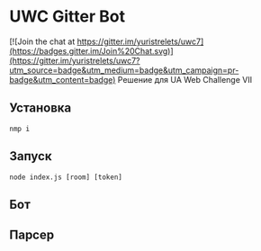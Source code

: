 # UWC Gitter Bot
[![Join the chat at https://gitter.im/yuristrelets/uwc7](https://badges.gitter.im/Join%20Chat.svg)](https://gitter.im/yuristrelets/uwc7?utm_source=badge&utm_medium=badge&utm_campaign=pr-badge&utm_content=badge)
Решение для UA Web Challenge VII

## Установка
`nmp i`

## Запуск
`node index.js [room] [token]`

## Бот

## Парсер